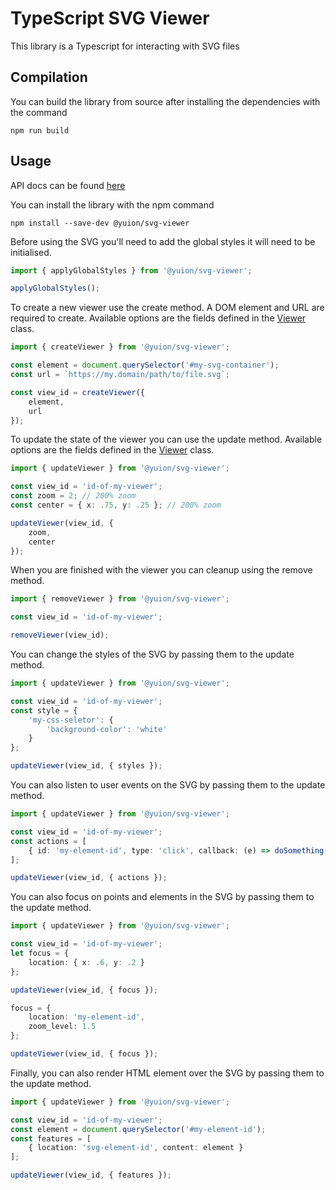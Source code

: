 # TypeScript SVG Viewer

This library is a Typescript for interacting with SVG files

## Compilation

You can build the library from source after installing the dependencies with the command

`npm run build`

## Usage

API docs can be found [here](https://mryuion.github.io/svg-viewer)

You can install the library with the npm command

`npm install --save-dev @yuion/svg-viewer`

Before using the SVG you'll need to add the global styles it will need to be initialised.

```Typescript
import { applyGlobalStyles } from '@yuion/svg-viewer';

applyGlobalStyles();
```

To create a new viewer use the create method. A DOM element and URL are required to create. Available options are the fields defined in the [Viewer](./src/viewer.class.ts) class.

```Typescript
import { createViewer } from '@yuion/svg-viewer';

const element = document.querySelector('#my-svg-container');
const url = `https://my.domain/path/to/file.svg`;

const view_id = createViewer({
    element,
    url
});
```

To update the state of the viewer you can use the update method. Available options are the fields defined in the [Viewer](./src/viewer.class.ts) class.

```Typescript
import { updateViewer } from '@yuion/svg-viewer';

const view_id = 'id-of-my-viewer';
const zoom = 2; // 200% zoom
const center = { x: .75, y: .25 }; // 200% zoom

updateViewer(view_id, {
    zoom,
    center
});
```

When you are finished with the viewer you can cleanup using the remove method.


```Typescript
import { removeViewer } from '@yuion/svg-viewer';

const view_id = 'id-of-my-viewer';

removeViewer(view_id);
```

You can change the styles of the SVG by passing them to the update method.

```Typescript
import { updateViewer } from '@yuion/svg-viewer';

const view_id = 'id-of-my-viewer';
const style = {
    'my-css-seletor': {
        'background-color': 'white'
    }
};

updateViewer(view_id, { styles });
```

You can also listen to user events on the SVG by passing them to the update method.

```Typescript
import { updateViewer } from '@yuion/svg-viewer';

const view_id = 'id-of-my-viewer';
const actions = [
    { id: 'my-element-id', type: 'click', callback: (e) => doSomething() }
];

updateViewer(view_id, { actions });
```

You can also focus on points and elements in the SVG by passing them to the update method.

```Typescript
import { updateViewer } from '@yuion/svg-viewer';

const view_id = 'id-of-my-viewer';
let focus = { 
    location: { x: .6, y: .2 } 
};

updateViewer(view_id, { focus });

focus = { 
    location: 'my-element-id',
    zoom_level: 1.5
};

updateViewer(view_id, { focus });
```

Finally, you can also render HTML element over the SVG by passing them to the update method.


```Typescript
import { updateViewer } from '@yuion/svg-viewer';

const view_id = 'id-of-my-viewer';
const element = document.querySelector('#my-element-id');
const features = [
    { location: 'svg-element-id', content: element }
];

updateViewer(view_id, { features });
```
